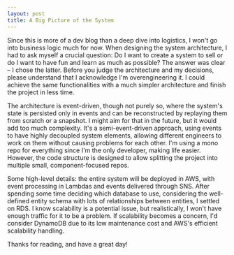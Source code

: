 ```yaml
---
layout: post
title: A Big Picture of the System
---
```

Since this is more of a dev blog than a deep dive into logistics, I won't go into business logic much for now. When designing the system architecture, I had to ask myself a crucial question: Do I want to create a system to sell or do I want to have fun and learn as much as possible? The answer was clear – I chose the latter. Before you judge the architecture and my decisions, please understand that I acknowledge I'm overengineering it. I could achieve the same functionalities with a much simpler architecture and finish the project in less time.

The architecture is event-driven, though not purely so, where the system's state is persisted only in events and can be reconstructed by replaying them from scratch or a snapshot. I might aim for that in the future, but it would add too much complexity. It's a semi-event-driven approach, using events to have highly decoupled system elements, allowing different engineers to work on them without causing problems for each other. I'm using a mono repo for everything since I'm the only developer, making life easier. However, the code structure is designed to allow splitting the project into multiple small, component-focused repos.

Some high-level details: the entire system will be deployed in AWS, with event processing in Lambdas and events delivered through SNS. After spending some time deciding which database to use, considering the well-defined entity schema with lots of relationships between entities, I settled on RDS. I know scalability is a potential issue, but realistically, I won't have enough traffic for it to be a problem. If scalability becomes a concern, I'd consider DynamoDB due to its low maintenance cost and AWS's efficient scalability handling.

Thanks for reading, and have a great day!